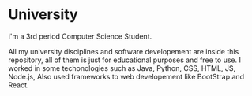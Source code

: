 # University

I'm a 3rd period Computer Science Student.

All my university disciplines and software developement are inside this repository, all of them is just for educational purposes and free to use. I worked in some techonologies such as Java, Python, CSS, HTML, JS, Node.js, Also used frameworks to web developement like BootStrap and React.
